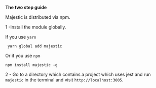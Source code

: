 **The two step guide**

Majestic is distributed via npm.

1 -Install the module globally.

If you use `yarn`

```shell
 yarn global add majestic
```

Or if you use `npm`

```shell
npm install majestic -g
```

2 - Go to a directory which contains a project which uses jest and run `majestic` in the terminal and visit `http://localhost:3005`.
